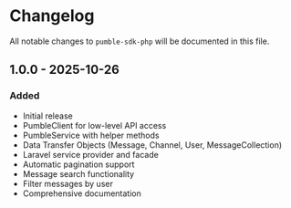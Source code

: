 # Changelog

All notable changes to `pumble-sdk-php` will be documented in this file.

## 1.0.0 - 2025-10-26

### Added
- Initial release
- PumbleClient for low-level API access
- PumbleService with helper methods
- Data Transfer Objects (Message, Channel, User, MessageCollection)
- Laravel service provider and facade
- Automatic pagination support
- Message search functionality
- Filter messages by user
- Comprehensive documentation

